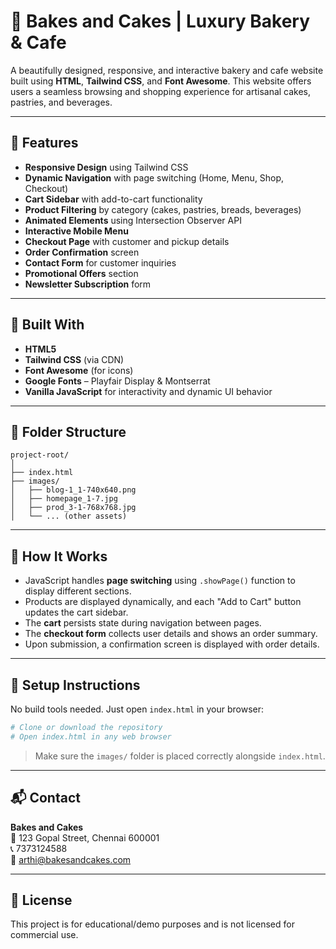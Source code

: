# 🧁 Bakes and Cakes | Luxury Bakery & Cafe

A beautifully designed, responsive, and interactive bakery and cafe website built using **HTML**, **Tailwind CSS**, and **Font Awesome**. This website offers users a seamless browsing and shopping experience for artisanal cakes, pastries, and beverages.

---

## 🚀 Features

- **Responsive Design** using Tailwind CSS
- **Dynamic Navigation** with page switching (Home, Menu, Shop, Checkout)
- **Cart Sidebar** with add-to-cart functionality
- **Product Filtering** by category (cakes, pastries, breads, beverages)
- **Animated Elements** using Intersection Observer API
- **Interactive Mobile Menu**
- **Checkout Page** with customer and pickup details
- **Order Confirmation** screen
- **Contact Form** for customer inquiries
- **Promotional Offers** section
- **Newsletter Subscription** form

---

## 🧱 Built With

- **HTML5**
- **Tailwind CSS** (via CDN)
- **Font Awesome** (for icons)
- **Google Fonts** – Playfair Display & Montserrat
- **Vanilla JavaScript** for interactivity and dynamic UI behavior

---

## 📂 Folder Structure

```
project-root/
│
├── index.html
├── images/
│   ├── blog-1_1-740x640.png
│   ├── homepage_1-7.jpg
│   ├── prod_3-1-768x768.jpg
│   └── ... (other assets)
```

---


## 🧩 How It Works

- JavaScript handles **page switching** using `.showPage()` function to display different sections.
- Products are displayed dynamically, and each "Add to Cart" button updates the cart sidebar.
- The **cart** persists state during navigation between pages.
- The **checkout form** collects user details and shows an order summary.
- Upon submission, a confirmation screen is displayed with order details.

---

## 🔧 Setup Instructions

No build tools needed. Just open `index.html` in your browser:

```bash
# Clone or download the repository
# Open index.html in any web browser
```

> Make sure the `images/` folder is placed correctly alongside `index.html`.

---

## 📬 Contact

**Bakes and Cakes**  
📍 123 Gopal Street, Chennai 600001  
📞 7373124588  
📧 arthi@bakesandcakes.com

---

## 📄 License

This project is for educational/demo purposes and is not licensed for commercial use.